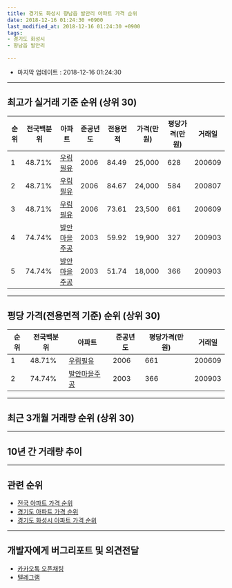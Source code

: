 ```yaml
---
title: 경기도 화성시 향남읍 발안리 아파트 가격 순위
date: 2018-12-16 01:24:30 +0900
last_modified_at: 2018-12-16 01:24:30 +0900
tags:
- 경기도 화성시
- 향남읍 발안리

---
```


* 마지막 업데이트 : 2018-12-16 01:24:30

---

## 최고가 실거래 기준 순위 (상위 30)


|순위|전국백분위|아파트|준공년도|전용면적|가격(만원)|평당가격(만원)|거래일|
|---|---|---|---|---|---|---|---|
|1|48.71%|[우림필유](https://search.naver.com/search.naver?query=%EA%B2%BD%EA%B8%B0%EB%8F%84+%ED%99%94%EC%84%B1%EC%8B%9C+%ED%96%A5%EB%82%A8%EC%9D%8D+%EB%B0%9C%EC%95%88%EB%A6%AC+%EC%9A%B0%EB%A6%BC%ED%95%84%EC%9C%A0)|2006|84.49|25,000|628|200609|
|2|48.71%|[우림필유](https://search.naver.com/search.naver?query=%EA%B2%BD%EA%B8%B0%EB%8F%84+%ED%99%94%EC%84%B1%EC%8B%9C+%ED%96%A5%EB%82%A8%EC%9D%8D+%EB%B0%9C%EC%95%88%EB%A6%AC+%EC%9A%B0%EB%A6%BC%ED%95%84%EC%9C%A0)|2006|84.67|24,000|584|200807|
|3|48.71%|[우림필유](https://search.naver.com/search.naver?query=%EA%B2%BD%EA%B8%B0%EB%8F%84+%ED%99%94%EC%84%B1%EC%8B%9C+%ED%96%A5%EB%82%A8%EC%9D%8D+%EB%B0%9C%EC%95%88%EB%A6%AC+%EC%9A%B0%EB%A6%BC%ED%95%84%EC%9C%A0)|2006|73.61|23,500|661|200609|
|4|74.74%|[발안마을주공](https://search.naver.com/search.naver?query=%EA%B2%BD%EA%B8%B0%EB%8F%84+%ED%99%94%EC%84%B1%EC%8B%9C+%ED%96%A5%EB%82%A8%EC%9D%8D+%EB%B0%9C%EC%95%88%EB%A6%AC+%EB%B0%9C%EC%95%88%EB%A7%88%EC%9D%84%EC%A3%BC%EA%B3%B5)|2003|59.92|19,900|327|200903|
|5|74.74%|[발안마을주공](https://search.naver.com/search.naver?query=%EA%B2%BD%EA%B8%B0%EB%8F%84+%ED%99%94%EC%84%B1%EC%8B%9C+%ED%96%A5%EB%82%A8%EC%9D%8D+%EB%B0%9C%EC%95%88%EB%A6%AC+%EB%B0%9C%EC%95%88%EB%A7%88%EC%9D%84%EC%A3%BC%EA%B3%B5)|2003|51.74|18,000|366|200903|


---

## 평당 가격(전용면적 기준) 순위 (상위 30)


|순위|전국백분위|아파트|준공년도|평당가격(만원)|거래일|
|---|---|---|---|---|---|
|1|48.71%|[우림필유](https://search.naver.com/search.naver?query=%EA%B2%BD%EA%B8%B0%EB%8F%84+%ED%99%94%EC%84%B1%EC%8B%9C+%ED%96%A5%EB%82%A8%EC%9D%8D+%EB%B0%9C%EC%95%88%EB%A6%AC+%EC%9A%B0%EB%A6%BC%ED%95%84%EC%9C%A0)|2006|661|200609|
|2|74.74%|[발안마을주공](https://search.naver.com/search.naver?query=%EA%B2%BD%EA%B8%B0%EB%8F%84+%ED%99%94%EC%84%B1%EC%8B%9C+%ED%96%A5%EB%82%A8%EC%9D%8D+%EB%B0%9C%EC%95%88%EB%A6%AC+%EB%B0%9C%EC%95%88%EB%A7%88%EC%9D%84%EC%A3%BC%EA%B3%B5)|2003|366|200903|


---

## 최근 3개월 거래량 순위 (상위 30)


<div style="width:100%;">
    <canvas id="deal_count_ranking" height="250"></canvas>
</div>


<script>
new Chart(document.getElementById("deal_count_ranking"), {
    type: 'horizontalBar',
    data: {
        labels: ['발안마을주공', '우림필유'],
        datasets: [{
            label: '실거래 수',
            data: [8, 7],
            borderColor: "rgba(255, 0, 128, 1)",
            backgroundColor: "rgba(255, 0, 128, 0.5)",
            fill: false,
        }]
    },
    options: {
        responsive: true,
        title: {
            display: true,
            text: '최근 3개월 거래량 순위'
        },
        tooltips: {
            mode: 'index',
            intersect: false,
            callbacks: {
                title: function(tooltipItems, data) {
                    return "실거래 수:";
                },
                label: function(tooltipItem, data) {
                    return data.labels[tooltipItem.index] + ": " + tooltipItem.xLabel;
                }
            }
        },
        hover: {
            mode: 'nearest',
            intersect: true
        },
        scales: {
            xAxes: [{
                display: true,
                scaleLabel: {
                    display: true,
                    labelString: '실거래 수'
                },
                ticks: {
                    suggestedMin: 0,
                }
            }],
            yAxes: [{
                display: true,
                ticks: {
                    autoSkip: false,
                    callback: function(value, index, values) {
                        if (value.length > 15)
                            return value.substr(0, 13) + "...";
                        else
                            return value;
                    }
                },
                scaleLabel: {
                    display: false,
                }
            }]
        }
    }
});

</script>


---

## 10년 간 거래량 추이


<div style="width:100%;">
    <canvas id="deal_progress" height="250"></canvas>
</div>

<script>
new Chart(document.getElementById("deal_progress"), {
    type: 'line',
    data: {
        labels: ['200812','200901','200902','200903','200904','200905','200906','200907','200908','200909','200910','200911','200912','201001','201002','201003','201004','201005','201006','201007','201008','201009','201010','201011','201012','201101','201102','201103','201104','201105','201106','201107','201108','201109','201110','201111','201112','201201','201202','201203','201204','201205','201206','201207','201208','201209','201210','201211','201212','201301','201302','201303','201304','201305','201306','201307','201308','201309','201310','201311','201312','201401','201402','201403','201404','201405','201406','201407','201408','201409','201410','201411','201412','201501','201502','201503','201504','201505','201506','201507','201508','201509','201510','201511','201512','201601','201602','201603','201604','201605','201606','201607','201608','201609','201610','201611','201612','201701','201702','201703','201704','201705','201706','201707','201708','201709','201710','201711','201712','201801','201802','201803','201804','201805','201806','201807','201808','201809','201810','201811','201812'],
        datasets: [{
            label: '실거래 수',
            pointRadius: 1,
            data: [2, 2, 50, 214, 194, 31, 27, 21, 28, 16, 10, 12, 13, 11, 14, 23, 10, 15, 16, 12, 19, 17, 22, 23, 17, 32, 17, 19, 24, 11, 21, 21, 23, 16, 15, 10, 12, 13, 13, 18, 15, 17, 6, 11, 17, 21, 26, 15, 18, 13, 18, 18, 12, 24, 23, 5, 19, 15, 20, 13, 23, 13, 25, 18, 19, 25, 18, 23, 19, 23, 20, 12, 15, 21, 17, 28, 19, 24, 16, 24, 17, 19, 13, 10, 16, 25, 12, 12, 35, 20, 22, 11, 14, 9, 18, 12, 9, 7, 17, 21, 17, 18, 12, 17, 13, 14, 9, 15, 8, 9, 7, 11, 4, 6, 7, 9, 8, 3, 8, 6, 1],
            borderColor: "rgba(255, 201, 14, 1)",
            backgroundColor: "rgba(255, 201, 14, 0.5)",
            fill: true,
        }]
    },
    options: {
        responsive: true,
        title: {
            display: true,
            text: '10년간 거래량 추이'
        },
        tooltips: {
            mode: 'index',
            intersect: false,
        },
        hover: {
            mode: 'nearest',
            intersect: true
        },
        scales: {
            xAxes: [{
                display: true,
                scaleLabel: {
                    display: true,
                    labelString: '년/월'
                }
            }],
            yAxes: [{
                display: true,
                ticks: {
                    suggestedMin: 0,
                },
                scaleLabel: {
                    display: true,
                    labelString: '실거래 수'
                }
            }]
        }
    }
});

</script>


---

## 관련 순위

- [전국 아파트 가격 순위](https://inasie.github.io/apt-ranking/전국)
- [경기도 아파트 가격 순위](https://inasie.github.io/apt-ranking/경기도)
- [경기도 화성시 아파트 가격 순위](https://inasie.github.io/apt-ranking/경기도-화성시)


---

## 개발자에게 버그리포트 및 의견전달

- [카카오톡 오픈채팅](https://open.kakao.com/o/gLJUAP4)
- [텔레그램](https://t.me/inasie)

